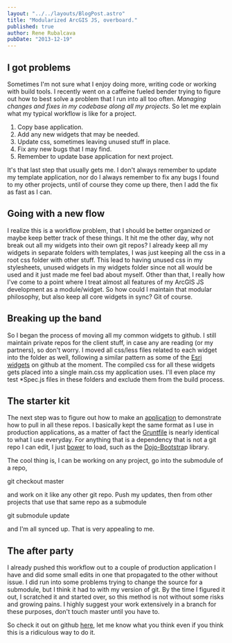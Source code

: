 ```yaml
---
layout: "../../layouts/BlogPost.astro"
title: "Modularized ArcGIS JS, overboard."
published: true
author: Rene Rubalcava
pubDate: "2013-12-19"
---
```


## I got problems

Sometimes I'm not sure what I enjoy doing more, writing code or working with build tools. I recently went on a caffeine fueled bender trying to figure out how to best solve a problem that I run into all too often. _Managing changes and fixes in my codebase along all my projects_. So let me explain what my typical workflow is like for a project.

1. Copy base application.
2. Add any new widgets that may be needed.
3. Update css, sometimes leaving unused stuff in place.
4. Fix any new bugs that I may find.
5. Remember to update base application for next project.

It's that last step that usually gets me. I don't always remember to update my template application, nor do I always remember to fix any bugs I found to my other projects, until of course they come up there, then I add the fix as fast as I can.

## Going with a new flow

I realize this is a workflow problem, that I should be better organized or maybe keep better track of these things. It hit me the other day, why not break out all my widgets into their own git repos? I already keep all my widgets in separate folders with templates, I was just keeping all the css in a root css folder with other stuff. This lead to having unused css in my stylesheets, unused widgets in my widgets folder since not all would be used and it just made me feel bad about myself. Other than that, I really how I've come to a point where I treat almost all features of my ArcGIS JS development as a module/widget. So how could I maintain that modular philosophy, but also keep all core widgets in sync? Git of course.

## Breaking up the band

So I began the process of moving all my common widgets to github. I still maintain private repos for the client stuff, in case any are reading (or my partners), so don't worry. I moved all css/less files related to each widget into the folder as well, following a similar pattern as some of the [Esri widgets](https://github.com/driskull/arcgis-dijit-locate-button-js) on github at the moment. The compiled css for all these widgets gets placed into a single main.css my application uses. I'll even place my test *Spec.js files in these folders and exclude them from the build process.

## The starter kit

The next step was to figure out how to make an [application](https://github.com/odoe/esri-js-starterkit) to demonstrate how to pull in all these repos. I basically kept the same format as I use in production applications, as a matter of fact the [Gruntfile](https://github.com/odoe/esri-js-starterkit/blob/master/Gruntfile.js) is nearly identical to what I use everyday. For anything that is a dependency that is not a git repo I can edit, I just [bower](http://bower.io/) to load, such as the [Dojo-Bootstra](https://github.com/xsokev/Dojo-Bootstrap)p library.

The cool thing is, I can be working on any project, go into the submodule of a repo,

git checkout master

and work on it like any other git repo. Push my updates, then from other projects that use that same repo as a submodule

git submodule update

and I'm all synced up. That is very appealing to me.

## The after party

I already pushed this workflow out to a couple of production application I have and did some small edits in one that propagated to the other without issue. I did run into some problems trying to change the source for a submodule, but I think it had to with my version of git. By the time I figured it out, I scratched it and started over, so this method is not without some risks and growing pains. I highly suggest your work extensively in a branch for these purposes, don't touch master until you have to.

So check it out on github [here](https://github.com/odoe/esri-js-starterkit), let me know what you think even if you think this is a ridiculous way to do it.
